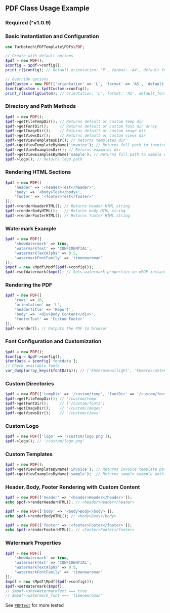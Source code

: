 ## PDF Class Usage Example

### Required (^v1.0.9)

### Basic Instantiation and Configuration

```php
use Turbotech\PDFTemplate\PDFs\PDF;

// Create with default options
$pdf = new PDF();
$config = $pdf->config();
print_r($config); // Default orientation: 'P', format: 'A4', default_font: 'georgia'

// Override options
$pdfCustom = new PDF(['orientation' => 'L', 'format' => 'A5', 'default_font' => 'timenewroman']);
$configCustom = $pdfCustom->config();
print_r($configCustom); // orientation: 'L', format: 'A5', default_font: 'timenewroman'
```

### Directory and Path Methods

```php
$pdf = new PDF();
$pdf->getFileTempDir(); // Returns default or custom temp dir
$pdf->getFontDir();     // Returns default or custom font dir array
$pdf->getImageDir();    // Returns default or custom image dir
$pdf->getViewsDir();    // Returns default or custom views dir
$pdf->getViewTemplatesDir(); // Returns templates dir
$pdf->getViewTemplateByName('invoice'); // Returns full path to invoice template
$pdf->getViewExamplesDir(); // Returns examples dir
$pdf->getViewExamplesByName('sample'); // Returns full path to sample example
$pdf->logo(); // Returns logo path
```

### Rendering HTML Sections

```php
$pdf = new PDF([
    'header' => '<header>Test</header>',
    'body' => '<body>Test</body>',
    'footer' => '<footer>Test</footer>'
]);
$pdf->renderHeaderHTML(); // Returns header HTML string
$pdf->renderBodyHTML();   // Returns body HTML string
$pdf->renderFooterHTML(); // Returns footer HTML string
```

### Watermark Example

```php
$pdf = new PDF([
    'showWatermark' => true,
    'watermarkText' => 'CONFIDENTIAL',
    'watermarkTextAlpha' => 0.5,
    'watermarkFontFamily' => 'timenewroman'
]);
$mpdf = new \Mpdf\Mpdf($pdf->config());
$pdf->setWatermark($mpdf); // Sets watermark properties on mPDF instance
```

### Rendering the PDF

```php
$pdf = new PDF([
    'rows' => 10,
    'orientation' => 'L',
    'headerTitle' => 'Report',
    'body' => '<div>Body Content</div>',
    'footerText' => 'Custom Footer'
]);
$pdf->render(); // Outputs the PDF to browser
```

### Font Configuration and Customization

```php
$pdf = new PDF();
$config = $pdf->config();
$fontData = $config['fontdata'];
// Check available fonts
var_dump(array_keys($fontData)); // ['khmerosmoullight', 'khmeroscontent', 'content', 'timenewroman', 'ttstandinvoice', ...]
```

### Custom Directories

```php
$pdf = new PDF(['tempDir' => '/custom/temp', 'fontDir' => '/custom/fonts', 'imageDir' => '/custom/images', 'views' => '/custom/views']);
$pdf->getFileTempDir(); // '/custom/temp'
$pdf->getFontDir();     // ['/custom/fonts']
$pdf->getImageDir();    // '/custom/images'
$pdf->getViewsDir();    // '/custom/views'
```

### Custom Logo

```php
$pdf = new PDF(['logo' => '/custom/logo.png']);
$pdf->logo(); // '/custom/logo.png'
```

### Custom Templates

```php
$pdf = new PDF();
$pdf->getViewTemplateByName('invoice'); // Returns invoice template path
$pdf->getViewExamplesByName('sample');  // Returns sample example path
```

### Header, Body, Footer Rendering with Custom Content

```php
$pdf = new PDF(['header' => '<header>Header</header>']);
echo $pdf->renderHeaderHTML(); // <header>Header</header>

$pdf = new PDF(['body' => '<body>Body</body>']);
echo $pdf->renderBodyHTML(); // <body>Body</body>

$pdf = new PDF(['footer' => '<footer>Footer</footer>']);
echo $pdf->renderFooterHTML(); // <footer>Footer</footer>
```

### Watermark Properties

```php
$pdf = new PDF([
    'showWatermark' => true,
    'watermarkText' => 'CONFIDENTIAL',
    'watermarkTextAlpha' => 0.5,
    'watermarkFontFamily' => 'timenewroman'
]);
$mpdf = new \Mpdf\Mpdf($pdf->config());
$pdf->setWatermark($mpdf);
// $mpdf->showWatermarkText === true
// $mpdf->watermark_font === 'timenewroman'
```

See [`PDFTest`](https://github.com/turbotechlabs/pdf-template/blob/master/tests/Unit/PDFTest.php) for more tested